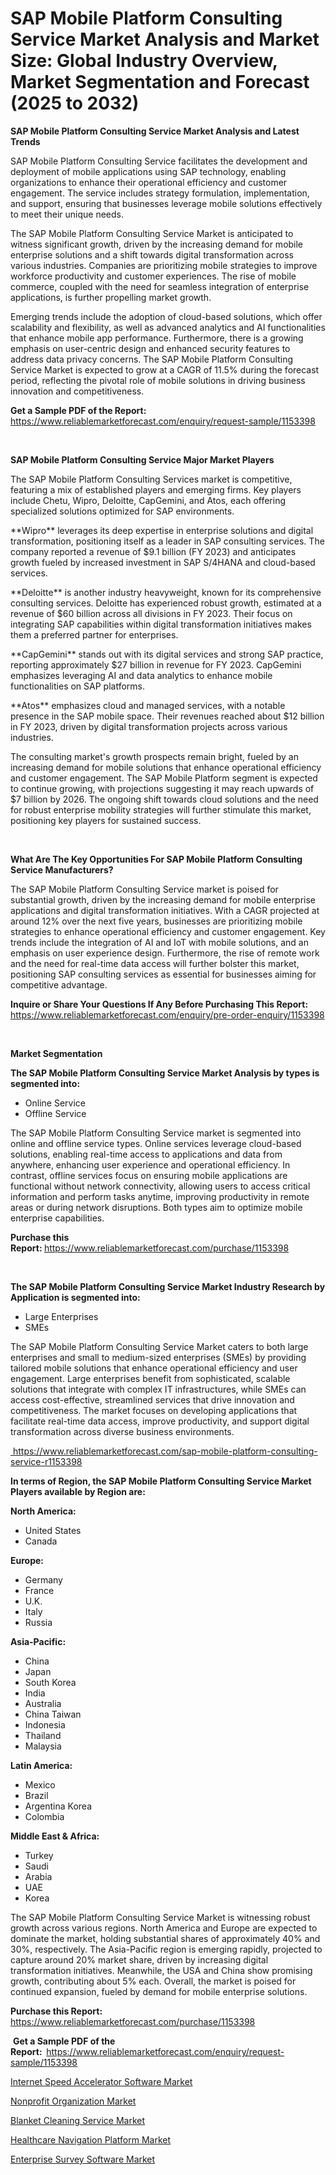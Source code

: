 <p><h1>SAP Mobile Platform Consulting Service Market Analysis and Market Size: Global Industry Overview, Market Segmentation and Forecast (2025 to 2032)</h1></p><p><strong>SAP Mobile Platform Consulting Service Market Analysis and Latest Trends</strong></p>
<p><p>SAP Mobile Platform Consulting Service facilitates the development and deployment of mobile applications using SAP technology, enabling organizations to enhance their operational efficiency and customer engagement. The service includes strategy formulation, implementation, and support, ensuring that businesses leverage mobile solutions effectively to meet their unique needs.</p><p>The SAP Mobile Platform Consulting Service Market is anticipated to witness significant growth, driven by the increasing demand for mobile enterprise solutions and a shift towards digital transformation across various industries. Companies are prioritizing mobile strategies to improve workforce productivity and customer experiences. The rise of mobile commerce, coupled with the need for seamless integration of enterprise applications, is further propelling market growth.</p><p>Emerging trends include the adoption of cloud-based solutions, which offer scalability and flexibility, as well as advanced analytics and AI functionalities that enhance mobile app performance. Furthermore, there is a growing emphasis on user-centric design and enhanced security features to address data privacy concerns. The SAP Mobile Platform Consulting Service Market is expected to grow at a CAGR of 11.5% during the forecast period, reflecting the pivotal role of mobile solutions in driving business innovation and competitiveness.</p></p>
<p><strong>Get a Sample PDF of the Report:&nbsp;</strong> <a href="https://www.reliablemarketforecast.com/enquiry/request-sample/1153398?utm_campaign=1893&utm_medium=2&utm_source=Github&utm_content=ia&utm_term=11032025&utm_id=sap-mobile-platform-consulting-service">https://www.reliablemarketforecast.com/enquiry/request-sample/1153398</a></p>
<p>&nbsp;</p>
<p><strong>SAP Mobile Platform Consulting Service Major Market Players</strong></p>
<p><p>The SAP Mobile Platform Consulting Services market is competitive, featuring a mix of established players and emerging firms. Key players include Chetu, Wipro, Deloitte, CapGemini, and Atos, each offering specialized solutions optimized for SAP environments.</p><p>**Wipro** leverages its deep expertise in enterprise solutions and digital transformation, positioning itself as a leader in SAP consulting services. The company reported a revenue of $9.1 billion (FY 2023) and anticipates growth fueled by increased investment in SAP S/4HANA and cloud-based services.</p><p>**Deloitte** is another industry heavyweight, known for its comprehensive consulting services. Deloitte has experienced robust growth, estimated at a revenue of $60 billion across all divisions in FY 2023. Their focus on integrating SAP capabilities within digital transformation initiatives makes them a preferred partner for enterprises.</p><p>**CapGemini** stands out with its digital services and strong SAP practice, reporting approximately $27 billion in revenue for FY 2023. CapGemini emphasizes leveraging AI and data analytics to enhance mobile functionalities on SAP platforms.</p><p>**Atos** emphasizes cloud and managed services, with a notable presence in the SAP mobile space. Their revenues reached about $12 billion in FY 2023, driven by digital transformation projects across various industries.</p><p>The consulting market's growth prospects remain bright, fueled by an increasing demand for mobile solutions that enhance operational efficiency and customer engagement. The SAP Mobile Platform segment is expected to continue growing, with projections suggesting it may reach upwards of $7 billion by 2026. The ongoing shift towards cloud solutions and the need for robust enterprise mobility strategies will further stimulate this market, positioning key players for sustained success.</p></p>
<p>&nbsp;</p>
<p><strong>What Are The Key Opportunities For SAP Mobile Platform Consulting Service Manufacturers?</strong></p>
<p><p>The SAP Mobile Platform Consulting Service market is poised for substantial growth, driven by the increasing demand for mobile enterprise applications and digital transformation initiatives. With a CAGR projected at around 12% over the next five years, businesses are prioritizing mobile strategies to enhance operational efficiency and customer engagement. Key trends include the integration of AI and IoT with mobile solutions, and an emphasis on user experience design. Furthermore, the rise of remote work and the need for real-time data access will further bolster this market, positioning SAP consulting services as essential for businesses aiming for competitive advantage.</p></p>
<p><strong>Inquire or Share Your Questions If Any Before Purchasing This Report:</strong> <a href="https://www.reliablemarketforecast.com/enquiry/pre-order-enquiry/1153398?utm_campaign=1893&utm_medium=2&utm_source=Github&utm_content=ia&utm_term=11032025&utm_id=sap-mobile-platform-consulting-service">https://www.reliablemarketforecast.com/enquiry/pre-order-enquiry/1153398</a></p>
<p>&nbsp;</p>
<p><strong>Market Segmentation</strong></p>
<p><strong>The SAP Mobile Platform Consulting Service Market Analysis by types is segmented into:</strong></p>
<p><ul><li>Online Service</li><li>Offline Service</li></ul></p>
<p><p>The SAP Mobile Platform Consulting Service market is segmented into online and offline service types. Online services leverage cloud-based solutions, enabling real-time access to applications and data from anywhere, enhancing user experience and operational efficiency. In contrast, offline services focus on ensuring mobile applications are functional without network connectivity, allowing users to access critical information and perform tasks anytime, improving productivity in remote areas or during network disruptions. Both types aim to optimize mobile enterprise capabilities.</p></p>
<p><strong>Purchase this Report:&nbsp;</strong><a href="https://www.reliablemarketforecast.com/purchase/1153398?utm_campaign=1893&utm_medium=2&utm_source=Github&utm_content=ia&utm_term=11032025&utm_id=sap-mobile-platform-consulting-service">https://www.reliablemarketforecast.com/purchase/1153398</a></p>
<p>&nbsp;</p>
<p><strong>The SAP Mobile Platform Consulting Service Market Industry Research by Application is segmented into:</strong></p>
<p><ul><li>Large Enterprises</li><li>SMEs</li></ul></p>
<p><p>The SAP Mobile Platform Consulting Service Market caters to both large enterprises and small to medium-sized enterprises (SMEs) by providing tailored mobile solutions that enhance operational efficiency and user engagement. Large enterprises benefit from sophisticated, scalable solutions that integrate with complex IT infrastructures, while SMEs can access cost-effective, streamlined services that drive innovation and competitiveness. The market focuses on developing applications that facilitate real-time data access, improve productivity, and support digital transformation across diverse business environments.</p></p>
<p><a href="https://www.reliablemarketforecast.com/sap-mobile-platform-consulting-service-r1153398?utm_campaign=1893&utm_medium=2&utm_source=Github&utm_content=ia&utm_term=11032025&utm_id=sap-mobile-platform-consulting-service">&nbsp;https://www.reliablemarketforecast.com/sap-mobile-platform-consulting-service-r1153398</a></p>
<p><strong>In terms of Region, the SAP Mobile Platform Consulting Service Market Players available by Region are:</strong></p>
<p>
    <p> <strong> North America: </strong>
        <ul>
            <li>United States</li>
            <li>Canada</li>
        </ul>
        </p> 
    <p> <strong> Europe: </strong>
        <ul>
            <li>Germany</li>
            <li>France</li>
            <li>U.K.</li>
            <li>Italy</li>
            <li>Russia</li>
        </ul>
        </p> 
    <p> <strong> Asia-Pacific: </strong>
        <ul>
            <li>China</li>
            <li>Japan</li>
            <li>South Korea</li>
            <li>India</li>
            <li>Australia</li>
            <li>China Taiwan</li>
            <li>Indonesia</li>
            <li>Thailand</li>
            <li>Malaysia</li>
        </ul>
        </p> 
    <p> <strong> Latin America: </strong>
        <ul>
            <li>Mexico</li>
            <li>Brazil</li>
            <li>Argentina Korea</li>
            <li>Colombia</li>
        </ul>
        </p> 
    <p> <strong> Middle East & Africa: </strong>
        <ul>
            <li>Turkey</li>
            <li>Saudi</li>
            <li>Arabia</li>
            <li>UAE</li>
            <li>Korea</li>
        </ul>
    </p>
    </p>
<p><p>The SAP Mobile Platform Consulting Service Market is witnessing robust growth across various regions. North America and Europe are expected to dominate the market, holding substantial shares of approximately 40% and 30%, respectively. The Asia-Pacific region is emerging rapidly, projected to capture around 20% market share, driven by increasing digital transformation initiatives. Meanwhile, the USA and China show promising growth, contributing about 5% each. Overall, the market is poised for continued expansion, fueled by demand for mobile enterprise solutions.</p></p>
<p><strong>Purchase this Report: </strong><a href="https://www.reliablemarketforecast.com/purchase/1153398?utm_campaign=1893&utm_medium=2&utm_source=Github&utm_content=ia&utm_term=11032025&utm_id=sap-mobile-platform-consulting-service">https://www.reliablemarketforecast.com/purchase/1153398</a></p>
<p>&nbsp;<strong>Get a Sample PDF of the Report:&nbsp;&nbsp;</strong><a href="https://www.reliablemarketforecast.com/enquiry/request-sample/1153398?utm_campaign=1893&utm_medium=2&utm_source=Github&utm_content=ia&utm_term=11032025&utm_id=sap-mobile-platform-consulting-service">https://www.reliablemarketforecast.com/enquiry/request-sample/1153398</a></p>
<p><strong></strong></p>
<p><p><a href="https://github.com/adyawafurber1/Market-Research-Report-List-1/blob/main/internet-speed-accelerator-software-market.md?utm_campaign=1893&utm_medium=2&utm_source=Github&utm_content=ia&utm_term=11032025&utm_id=sap-mobile-platform-consulting-service">Internet Speed Accelerator Software Market</a></p><p><a href="https://github.com/akrachveslov/Market-Research-Report-List-1/blob/main/nonprofit-organization-market.md?utm_campaign=1893&utm_medium=2&utm_source=Github&utm_content=ia&utm_term=11032025&utm_id=sap-mobile-platform-consulting-service">Nonprofit Organization Market</a></p><p><a href="https://github.com/bensemilia864/Market-Research-Report-List-1/blob/main/blanket-cleaning-service-market.md?utm_campaign=1893&utm_medium=2&utm_source=Github&utm_content=ia&utm_term=11032025&utm_id=sap-mobile-platform-consulting-service">Blanket Cleaning Service Market</a></p><p><a href="https://github.com/pimanoruman/Market-Research-Report-List-1/blob/main/healthcare-navigation-platform-market.md?utm_campaign=1893&utm_medium=2&utm_source=Github&utm_content=ia&utm_term=11032025&utm_id=sap-mobile-platform-consulting-service">Healthcare Navigation Platform Market</a></p><p><a href="https://github.com/sungbruington660/Market-Research-Report-List-1/blob/main/enterprise-survey-software-market.md?utm_campaign=1893&utm_medium=2&utm_source=Github&utm_content=ia&utm_term=11032025&utm_id=sap-mobile-platform-consulting-service">Enterprise Survey Software Market</a></p></p>